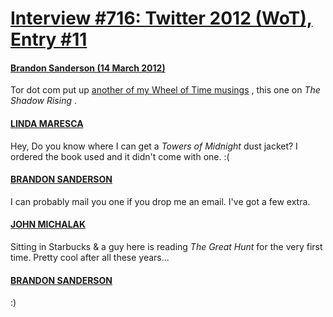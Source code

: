 # [Interview #716: Twitter 2012 (WoT), Entry #11](https://www.theoryland.com/intvmain.php?i=716#11)

#### [Brandon Sanderson (14 March 2012)](https://twitter.com/BrandSanderson/status/180000545535307776)

Tor dot com put up
[another of my Wheel of Time musings](http://www.tor.com/blogs/2012/03/wheel-of-time-musings-the-shadow-rising)
, this one on
*The Shadow Rising*
.

#### [LINDA MARESCA](https://twitter.com/cloudsword654/status/181861722720710656)

Hey, Do you know where I can get a
*Towers of Midnight*
dust jacket? I ordered the book used and it didn't come with one. :(

#### [BRANDON SANDERSON](https://twitter.com/BrandSanderson/status/182008067867672577)

I can probably mail you one if you drop me an email. I've got a few extra.

#### [JOHN MICHALAK](https://twitter.com/JohnMichalak/status/182131017098854400)

Sitting in Starbucks & a guy here is reading
*The Great Hunt*
for the very first time. Pretty cool after all these years...

#### [BRANDON SANDERSON](https://twitter.com/BrandSanderson/status/182166354453995520)

:)

